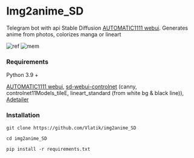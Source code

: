 # Img2anime_SD

Telegram bot with api Stable Diffusion 
[AUTOMATIC1111 webui](https://github.com/AUTOMATIC1111/stable-diffusion-webui). 
Generates anime from photos, colorizes manga or lineart

![ref](https://i.imgur.com/uOFMmz5.png)
![mem](https://i.imgur.com/hNxpwG7.png)

### Requirements

Python 3.9 + 

[AUTOMATIC1111 webui](https://github.com/AUTOMATIC1111/stable-diffusion-webui), 
[sd-webui-controlnet](https://github.com/Mikubill/sd-webui-controlnet) 
(canny, controlnet11Models_tileE, lineart_standard (from white bg & black line)), 
[Adetailer](https://github.com/Bing-su/adetailer)



### Installation
``` 
git clone https://github.com/Vlatik/img2anime_SD

cd img2anime_SD

pip install -r requirements.txt 
```
